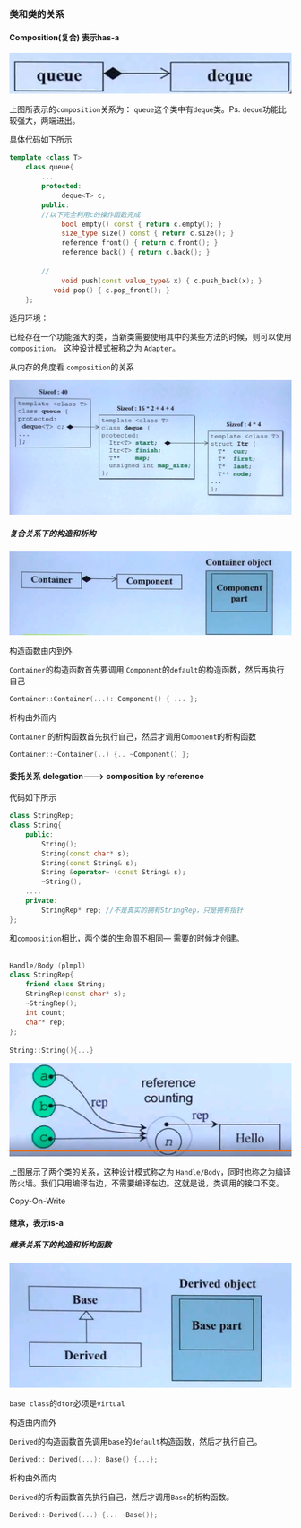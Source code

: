### 类和类的关系

#### Composition(复合) 表示has-a

![image-20190129200952268](/img/image-20190129200952268.png)

上图所表示的`composition`关系为： `queue`这个类中有`deque`类。Ps. `deque`功能比较强大，两端进出。

具体代码如下所示

```cpp
template <class T>
    class queue{
        ...
        protected:
       		 deque<T> c;
        public:
        //以下完全利用c的操作函数完成
        	 bool empty() const { return c.empty(); }
        	 size_type size() const { return c.size(); }
        	 reference front() { return c.front(); }
        	 reference back() { return c.back(); }
        
        //
        	 void push(const value_type& x) { c.push_back(x); }
           void pop() { c.pop_front(); }
    };
```

适用环境：

已经存在一个功能强大的类，当新类需要使用其中的某些方法的时候，则可以使用 `composition`。 这种设计模式被称之为 `Adapter`。



从内存的角度看 `composition`的关系

![image-20190129205147049](/img/image-20190129205147049.png)



##### 复合关系下的构造和析构



![image-20190129205259721](/img/image-20190129205259721.png)

构造函数由内到外

`Container`的构造函数首先要调用 `Component`的`default`的构造函数，然后再执行自己

```cpp
Container::Container(...): Component() { ... };
```



析构由外而内

`Container` 的析构函数首先执行自己，然后才调用`Component`的析构函数

```cpp
Container::~Container(..) {.. ~Component() };
```

#### 委托关系 delegation---> composition by reference

代码如下所示

```cpp
class StringRep;
class String{
    public:
    	String();
    	String(const char* s);
    	String(const String& s);
    	String &operator= (const String& s);
    	~String();
    ....
    private:
    	StringRep* rep; //不是真实的拥有StringRep，只是拥有指针
};

```

和`composition`相比，两个类的生命周不相同— 需要的时候才创建。

```cpp

Handle/Body (plmpl)
class StringRep{
    friend class String;
    StringRep(const char* s);
    ~StringRep();
    int count;
    char* rep;
};

String::String(){...}

```

![image-20190129212434464](/img/image-20190129212434464.png)



上图展示了两个类的关系，这种设计模式称之为 `Handle/Body`，同时也称之为编译防火墙。我们只用编译右边，不需要编译左边。这就是说，类调用的接口不变。



Copy-On-Write



#### 继承，表示is-a

##### 继承关系下的构造和析构函数

![image-20190129213842486](/img/image-20190129213842486.png)



`base class`的`dtor`必须是`virtual`

构造由内而外

`Derived`的构造函数首先调用`base`的`default`构造函数，然后才执行自己。

```cpp
Derived:: Derived(...): Base() {...};
```



析构由外而内

`Derived`的析构函数首先执行自己，然后才调用`Base`的析构函数。

```cpp
Derived::~Derived(...) {... ~Base()};
```



